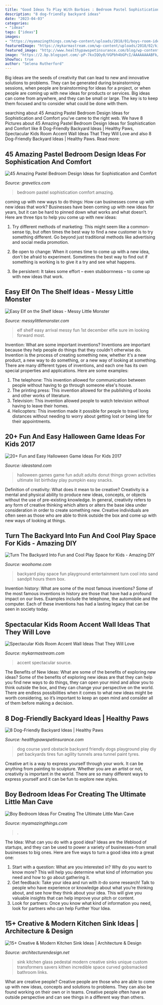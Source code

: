 ```yaml
---
title: "Good Ideas To Play With Barbies : Bedroom Pastel Sophistication Comfort Amazing"
description: "8 dog-friendly backyard ideas"
date: "2023-04-03"
categories:
- "ideas"
tags: ["ideas"]
images:
- "https://myamazingthings.com/wp-content/uploads/2018/01/boys-room-ideas-6.jpg"
featuredImage: "https://mykarmastream.com/wp-content/uploads/2018/02/kids-room-accent-wall-11.jpg"
featured_image: "http://www.healthypawspetinsurance.com/blog/wp-content/uploads/dog_obstacle_course_yard.jpg"
image: "https://2.bp.blogspot.com/-pP-7kxIQOy0/VGPbh4bGPcI/AAAAAAAABFk/JH7WeOQL_Rk/s1600/1500975_10151925407443089_1180067593_o.jpg"
ShowToc: true
author: "Selena Rutherford"
---
```



Big ideas are the seeds of creativity that can lead to new and innovative solutions to problems. They can be generated during brainstorming sessions, when people are brainstorming for ideas for a project, or when people are coming up with new ideas for products or services. Big ideas can come from anywhere, and they can be small or large. The key is to keep them focused and to consider what could be done with them.

	

		
searching about 45 Amazing Pastel Bedroom Design Ideas for Sophistication and Comfort you've came to the right web. We have 8 Pictures about 45 Amazing Pastel Bedroom Design Ideas for Sophistication and Comfort like 8 Dog-Friendly Backyard Ideas | Healthy Paws, Spectacular Kids Room Accent Wall Ideas That They Will Love and also 8 Dog-Friendly Backyard Ideas | Healthy Paws. Read more:
		
    
## 45 Amazing Pastel Bedroom Design Ideas For Sophistication And Comfort

<img loading=lazy src="https://www.gravetics.com/wp-content/uploads/2017/09/Pastel-Bedroom-Design-Ideas.jpg" onerror="this.onerror=null;this.src='https://tse1.mm.bing.net/th?id=OIP.K78h8QWStTW4oih98tFopgHaHR&amp;pid=15.1';" alt="45 Amazing Pastel Bedroom Design Ideas for Sophistication and Comfort">

_Source: gravetics.com_

>bedroom pastel sophistication comfort amazing. 

	

coming up with new ways to do things: How can businesses come up with new ideas that work?
Businesses have been coming up with new ideas for years, but it can be hard to pinned down what works and what doesn't. Here are three tips to help you come up with new ideas: 
1. Try different methods of marketing: This might seem like a common-sense tip, but often times the best way to find a new customer is to try something different. Go beyond just traditional methods like advertising and social media promotion. 

2. Be open to change: When it comes time to come up with a new idea, don't be afraid to experiment. Sometimes the best way to find out if something is working is to give it a try and see what happens. 

3. Be persistent: It takes some effort – even stubbornness – to come up with new ideas that work.

    
## Easy Elf On The Shelf Ideas - Messy Little Monster

<img loading=lazy src="https://2.bp.blogspot.com/-pP-7kxIQOy0/VGPbh4bGPcI/AAAAAAAABFk/JH7WeOQL_Rk/s1600/1500975_10151925407443089_1180067593_o.jpg" onerror="this.onerror=null;this.src='https://tse1.mm.bing.net/th?id=OIP.pcL_-hWkR_cXJtW53ak1KwHaJ4&amp;pid=15.1';" alt="Easy Elf on the Shelf Ideas - Messy Little Monster">

_Source: messylittlemonster.com_

>elf shelf easy arrival messy fun 1st december elfie sure im looking forward most. 

	

Invention: What are some important inventions?
Inventions are important because they help people do things that they couldn't otherwise do. Invention is the process of creating something new, whether it's a new product, a new way to do something, or a new way of looking at something. There are many different types of inventions, and each one has its own special properties and applications. Here are some examples: 
1. The telephone: This invention allowed for communication between people without having to go through someone else's house.
2. The printing press: This invention allowed for the publishing of books and other works of literature.
3. Television: This invention allowed people to watch television without having to leave their homes.
4. Helicopters: This invention made it possible for people to travel long distances without needing to worry about getting lost or being late for their appointments.

    
## 20+ Fun And Easy Halloween Game Ideas For Kids 2017

<img loading=lazy src="https://ideastand.com/wp-content/uploads/2016/10/halloween-game-ideas-for-kids/3-halloween-game-ideas-for-kids.jpg" onerror="this.onerror=null;this.src='https://tse4.mm.bing.net/th?id=OIP.iTUVz5gTLng4G08QKj4LIwAAAA&amp;pid=15.1';" alt="20+ Fun and Easy Halloween Game Ideas For Kids 2017">

_Source: ideastand.com_

>halloween games game fun adult adults donut things grown activities ultimate list birthday play pumpkin easy snacks. 

	

Definition of creativity: What does it mean to be creative?
Creativity is a mental and physical ability to produce new ideas, concepts, or objects without the use of pre-existing knowledge. In general, creativity refers to any form of creative thinking which alters or alters the base idea under consideration in order to create something new. Creative individuals are often seen as those who are able to think outside the box and come up with new ways of looking at things.

    
## Turn The Backyard Into Fun And Cool Play Space For Kids - Amazing DIY

<img loading=lazy src="https://www.woohome.com/wp-content/uploads/2016/04/kids-backyard-playground-3.jpg" onerror="this.onerror=null;this.src='https://tse1.mm.bing.net/th?id=OIP.k5jvTM4EkufjcTNyElvZrwHaJ4&amp;pid=15.1';" alt="Turn The Backyard Into Fun and Cool Play Space for Kids - Amazing DIY">

_Source: woohome.com_

>backyard play space fun playground entertainment turn cool into sand sandpit hours them box. 

	

Invention history: What are some of the most famous inventions?
Some of the most famous inventions in history are those that have had a profound impact on our lives. Examples include the telephone, the automobile and the computer. Each of these inventions has had a lasting legacy that can be seen in society today.

    
## Spectacular Kids Room Accent Wall Ideas That They Will Love

<img loading=lazy src="https://mykarmastream.com/wp-content/uploads/2018/02/kids-room-accent-wall-11.jpg" onerror="this.onerror=null;this.src='https://tse3.mm.bing.net/th?id=OIP.DrnkPSX6swTNdUzRdQ8hJADiEs&amp;pid=15.1';" alt="Spectacular Kids Room Accent Wall Ideas That They Will Love">

_Source: mykarmastream.com_

>accent spectacular source. 

	

The Benefits of New Ideas: What are some of the benefits of exploring new ideas?
Some of the benefits of exploring new ideas are that they can help you find new ways to do things, they can open your mind and allow you to think outside the box, and they can change your perspective on the world. There are endless possibilities when it comes to what new ideas might be worth considering, so it’s important to keep an open mind and consider all of them before making a decision.

    
## 8 Dog-Friendly Backyard Ideas | Healthy Paws

<img loading=lazy src="http://www.healthypawspetinsurance.com/blog/wp-content/uploads/dog_obstacle_course_yard.jpg" onerror="this.onerror=null;this.src='https://tse3.mm.bing.net/th?id=OIP.CQJJRULfYRfaduLsW69c1gHaJ4&amp;pid=15.1';" alt="8 Dog-Friendly Backyard Ideas | Healthy Paws">

_Source: healthypawspetinsurance.com_

>dog course yard obstacle backyard friendly dogs playground play diy pet backyards tires fun agility tunnels area tunnel paint tyres. 

	

Creative art is a way to express yourself through your work. It can be anything from painting to sculpture. Whether you are an artist or not, creativity is important in the world. There are so many different ways to express yourself and it can be fun to explore new styles.

    
## Boy Bedroom Ideas For Creating The Ultimate Little Man Cave

<img loading=lazy src="https://myamazingthings.com/wp-content/uploads/2018/01/boys-room-ideas-6.jpg" onerror="this.onerror=null;this.src='https://tse4.mm.bing.net/th?id=OIP.WzeivMw1Wzhu8-N7bZNl1gHaJQ&amp;pid=15.1';" alt="Boy Bedroom Ideas For Creating The Ultimate Little Man Cave">

_Source: myamazingthings.com_

>. 

	

The Idea: What can you do with a good idea?
Ideas are the lifeblood of startups, and they can be used to power a variety of businesses-from small businesses to big ones. Here are five ways to turn a good idea into a great one:
1. Start with a question: What are you interested in? Why do you want to know more? This will help you determine what kind of information you need and how to go about gathering it.
2. Get feedback: Take your idea and run with it-do some research! Talk to people who have experience or knowledge about what you’re thinking about, and see how they think about your idea. This will give you valuable insights that can help improve your pitch or content.
3. Look for partners: Once you know what kind of information you need, look for partners who can help Further Your Idea.

    
## 15+ Creative &amp; Modern Kitchen Sink Ideas | Architecture &amp; Design

<img loading=lazy src="https://cdn.architecturendesign.net/wp-content/uploads/2015/08/AD-Creative-Modern-Kitchen-Sink-Ideas-10.jpg" onerror="this.onerror=null;this.src='https://tse4.mm.bing.net/th?id=OIP.k8JBXT-JeLoP9MU6cn_tAgHaLH&amp;pid=15.1';" alt="15+ Creative &amp; Modern Kitchen Sink Ideas | Architecture &amp; Design">

_Source: architecturendesign.net_

>sink kitchen glass pedestal modern creative sinks unique custom transformers savers kithen incredible space curved gobsmacked bathroom links. 

	

What are creative people?
Creative people are those who are able to come up with new ideas, concepts and solutions to problems. They can also be found working on their own or in teams. Creative people often have an outside perspective and can see things in a different way than others.

